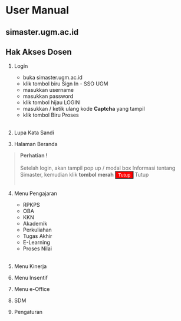# User Manual 
## simaster.ugm.ac.id 

## Hak Akses Dosen
1. Login
   - buka simaster.ugm.ac.id
   - klik tombol biru Sign In - SSO UGM
   - masukkan username
   - masukkan password
   - klik tombol hijau LOGIN
   - masukkan / ketik ulang kode **Captcha** yang tampil
   - klik tombol Biru Proses<bR><bR>
   
2. Lupa Kata Sandi
3. Halaman Beranda <br>
>**Perhatian !**<br><br>
Setelah login, akan tampil pop up / modal box Informasi tentang Simaster, kemudian klik **tombol merah** <button name="button" style="background-color:red; color:#fff">Tutup</button> Tutup<br><bR>
> 

4. Menu Pengajaran 
   - RPKPS
   - OBA
   - KKN 
   - Akademik
   - Perkuliahan
   - Tugas Akhir
   - E-Learning
   - Proses Nilai<bR><bR>

5. Menu Kinerja 
6. Menu Insentif 
7. Menu e-Office 
8. SDM 
9. Pengaturan

